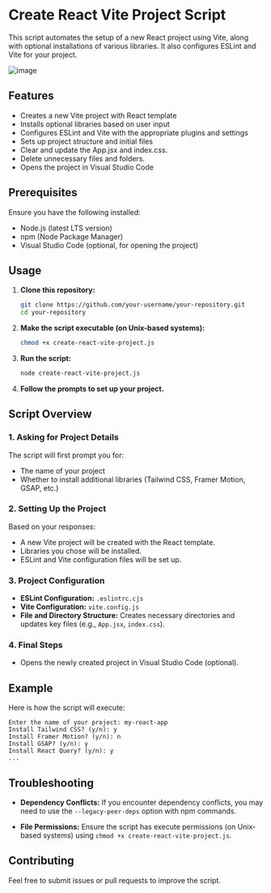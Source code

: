 # Create React Vite Project Script

This script automates the setup of a new React project using Vite, along with optional installations of various libraries. It also configures ESLint and Vite for your project.

![image](https://github.com/user-attachments/assets/74074a39-7f62-404b-8c39-e3b175df9a80)

## Features

- Creates a new Vite project with React template
- Installs optional libraries based on user input
- Configures ESLint and Vite with the appropriate plugins and settings
- Sets up project structure and initial files
- Clear and update the App.jsx and index.css.
- Delete unnecessary files and folders.
- Opens the project in Visual Studio Code

## Prerequisites

Ensure you have the following installed:
- Node.js (latest LTS version)
- npm (Node Package Manager)
- Visual Studio Code (optional, for opening the project)

## Usage

1. **Clone this repository:**

   ```bash
   git clone https://github.com/your-username/your-repository.git
   cd your-repository
   ```

2. **Make the script executable (on Unix-based systems):**

   ```bash
   chmod +x create-react-vite-project.js
   ```

3. **Run the script:**

   ```bash
   node create-react-vite-project.js
   ```

4. **Follow the prompts to set up your project.**

## Script Overview

### 1. Asking for Project Details

The script will first prompt you for:
- The name of your project
- Whether to install additional libraries (Tailwind CSS, Framer Motion, GSAP, etc.)

### 2. Setting Up the Project

Based on your responses:
- A new Vite project will be created with the React template.
- Libraries you chose will be installed.
- ESLint and Vite configuration files will be set up.

### 3. Project Configuration

- **ESLint Configuration:** `.eslintrc.cjs`
- **Vite Configuration:** `vite.config.js`
- **File and Directory Structure:** Creates necessary directories and updates key files (e.g., `App.jsx`, `index.css`).

### 4. Final Steps

- Opens the newly created project in Visual Studio Code (optional).

## Example

Here is how the script will execute:

```plaintext
Enter the name of your project: my-react-app
Install Tailwind CSS? (y/n): y
Install Framer Motion? (y/n): n
Install GSAP? (y/n): y
Install React Query? (y/n): y
...
```

## Troubleshooting

- **Dependency Conflicts:** If you encounter dependency conflicts, you may need to use the `--legacy-peer-deps` option with npm commands.

- **File Permissions:** Ensure the script has execute permissions (on Unix-based systems) using `chmod +x create-react-vite-project.js`.

## Contributing

Feel free to submit issues or pull requests to improve the script.

